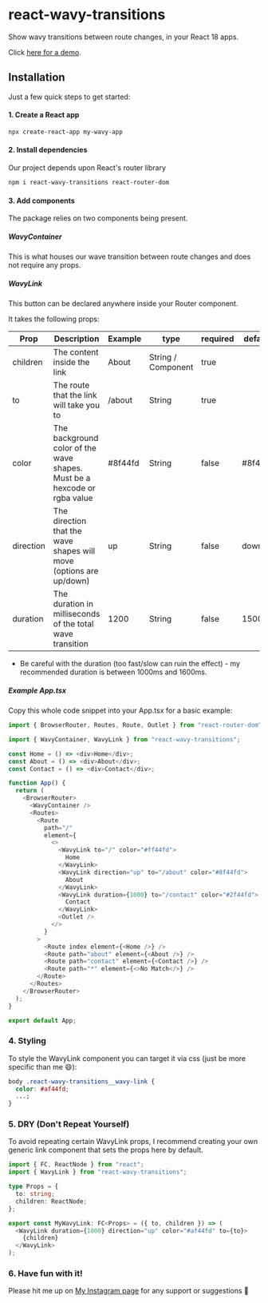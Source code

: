 # react-wavy-transitions

Show wavy transitions between route changes, in your React 18 apps.

Click [here for a demo](https://waves.frontendjoe.com/).

## Installation

Just a few quick steps to get started:

#### 1. Create a React app

```sh
npx create-react-app my-wavy-app
```

#### 2. Install dependencies

Our project depends upon React's router library

```sh
npm i react-wavy-transitions react-router-dom
```

#### 3. Add components

The package relies on two components being present.

##### WavyContainer

This is what houses our wave transition between route changes and does not require any props.

##### WavyLink

This button can be declared anywhere inside your Router component.

It takes the following props:

| Prop      | Description                                                              | Example | type               | required | default |
| --------- | ------------------------------------------------------------------------ | ------- | ------------------ | -------- | ------- |
| children  | The content inside the link                                              | About   | String / Component | true     |         |
| to        | The route that the link will take you to                                 | /about  | String             | true     |         |
| color     | The background color of the wave shapes. Must be a hexcode or rgba value | #8f44fd | String             | false    | #8f44fd |
| direction | The direction that the wave shapes will move (options are up/down)       | up      | String             | false    | down    |
| duration  | The duration in milliseconds of the total wave transition                | 1200    | String             | false    | 1500    |

- Be careful with the duration (too fast/slow can ruin the effect) - my recommended duration is between 1000ms and 1600ms.

##### Example App.tsx

Copy this whole code snippet into your App.tsx for a basic example:

```typescript
import { BrowserRouter, Routes, Route, Outlet } from "react-router-dom";

import { WavyContainer, WavyLink } from "react-wavy-transitions";

const Home = () => <div>Home</div>;
const About = () => <div>About</div>;
const Contact = () => <div>Contact</div>;

function App() {
  return (
    <BrowserRouter>
      <WavyContainer />
      <Routes>
        <Route
          path="/"
          element={
            <>
              <WavyLink to="/" color="#ff44fd">
                Home
              </WavyLink>
              <WavyLink direction="up" to="/about" color="#8f44fd">
                About
              </WavyLink>
              <WavyLink duration={1000} to="/contact" color="#2f44fd">
                Contact
              </WavyLink>
              <Outlet />
            </>
          }
        >
          <Route index element={<Home />} />
          <Route path="about" element={<About />} />
          <Route path="contact" element={<Contact />} />
          <Route path="*" element={<>No Match</>} />
        </Route>
      </Routes>
    </BrowserRouter>
  );
}

export default App;
```

### 4. Styling

To style the WavyLink component you can target it via css (just be more specific than me 😄):

```css
body .react-wavy-transitions__wavy-link {
  color: #af44fd;
  ...;
}
```

### 5. DRY (Don't Repeat Yourself)

To avoid repeating certain WavyLink props, I recommend creating your own generic link component that sets the props here by default.

```typescript
import { FC, ReactNode } from "react";
import { WavyLink } from "react-wavy-transitions";

type Props = {
  to: string;
  children: ReactNode;
};

export const MyWavyLink: FC<Props> = ({ to, children }) => (
  <WavyLink duration={1000} direction="up" color="#af44fd" to={to}>
    {children}
  </WavyLink>
);
```

### 6. Have fun with it!

Please hit me up on [My Instagram page](https://instagram.com/frontendjoe) for any support or suggestions 🙂
